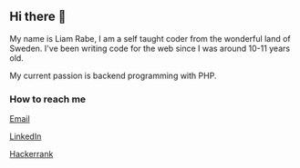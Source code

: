 ## Hi there 👋
My name is Liam Rabe, I am a self taught coder from the wonderful land
of Sweden. I've been writing code for the web since I was around 10-11 years old.

My current passion is backend programming with PHP.

### How to reach me
[Email](mailto:liamrabe@hotmail.com)

[LinkedIn](https://linkedin.com/in/liamrabe)

[Hackerrank](https://www.hackerrank.com/liamrabe)

